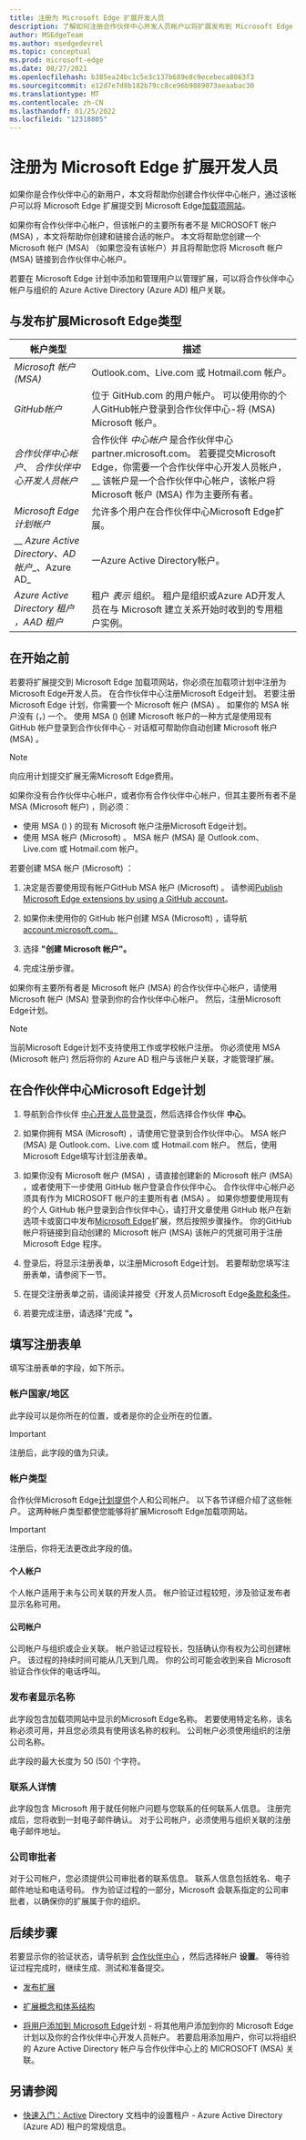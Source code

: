 ```yaml
---
title: 注册为 Microsoft Edge 扩展开发人员
description: 了解如何注册合作伙伴中心开发人员帐户以将扩展发布到 Microsoft Edge 加载项网站。
author: MSEdgeTeam
ms.author: msedgedevrel
ms.topic: conceptual
ms.prod: microsoft-edge
ms.date: 08/27/2021
ms.openlocfilehash: b385ea24bc1c5e3c137b689e8c9ecebeca8863f3
ms.sourcegitcommit: e12d7e7d8b182b79cc8ce96b9889073aeaabac30
ms.translationtype: MT
ms.contentlocale: zh-CN
ms.lasthandoff: 01/25/2022
ms.locfileid: "12318805"
---
```

# <a name="register-as-a-microsoft-edge-extension-developer"></a>注册为 Microsoft Edge 扩展开发人员

如果你是合作伙伴中心的新用户，本文将帮助你创建合作伙伴中心帐户，通过该帐户可以将 Microsoft Edge 扩展提交到 Microsoft Edge[加载项网站](https://microsoftedge.microsoft.com/addons/Microsoft-Edge-Extensions-Home)。

如果你有合作伙伴中心帐户，但该帐户的主要所有者不是 MICROSOFT 帐户 (MSA) ，本文将帮助你创建和链接合适的帐户。  本文将帮助您创建一个 Microsoft 帐户 (MSA) （如果您没有该帐户）并且将帮助您将 Microsoft 帐户 (MSA) 链接到合作伙伴中心帐户。

若要在 Microsoft Edge 计划中添加和管理用户以管理扩展，可以将合作伙伴中心帐户与组织的 Azure Active Directory (Azure AD) 租户关联。


<!-- ====================================================================== -->
## <a name="types-of-accounts-related-to-publishing-microsoft-edge-extensions"></a>与发布扩展Microsoft Edge类型

| 帐户类型 | 描述 |
|---|---|
| _Microsoft 帐户 (MSA)_ | Outlook.com、Live.com 或 Hotmail.com 帐户。 |
| _GitHub帐户_ | 位于 GitHub.com 的用户帐户。  可以使用你的个人GitHub帐户登录到合作伙伴中心-将 (MSA) Microsoft 帐户。 |
| _合作伙伴中心帐户_、 _合作伙伴中心开发人员帐户_ | 合作伙伴 _中心帐户_ 是合作伙伴中心 partner.microsoft.com。  若要提交Microsoft Edge，你需要一个合作伙伴中心开发人员帐户，__ 该帐户是一个合作伙伴中心帐户，该帐户将 Microsoft 帐户 (MSA) 作为主要所有者。 |
| _Microsoft Edge计划帐户_ | 允许多个用户在合作伙伴中心Microsoft Edge扩展。 |
| __ _Azure Active Directory、AD 帐户__、Azure AD_ | 一Azure Active Directory帐户。 |
| _Azure Active Directory 租户_ _，AAD 租户_ | 租户 _表示_ 组织。  租户是组织或Azure AD开发人员在与 Microsoft 建立关系开始时收到的专用租户实例。 |


<!-- ====================================================================== -->
## <a name="before-you-begin"></a>在开始之前

若要将扩展提交到 Microsoft Edge 加载项网站，你必须在加载项计划中注册为Microsoft Edge开发人员。  在合作伙伴中心注册Microsoft Edge计划。  若要注册 Microsoft Edge 计划，你需要一个 Microsoft 帐户 (MSA) 。  如果你的 MSA 帐户没有 (，) 一个。  使用 MSA () 创建 Microsoft 帐户的一种方式是使用现有 GitHub 帐户登录到合作伙伴中心 - 对话框可帮助你自动创建 Microsoft 帐户 (MSA) 。

> [!NOTE]
> 向应用计划提交扩展无需Microsoft Edge费用。

如果你没有合作伙伴中心帐户，或者你有合作伙伴中心帐户，但其主要所有者不是 MSA (Microsoft 帐户) ，则必须：
*  使用 MSA () ) 的现有 Microsoft 帐户注册Microsoft Edge计划。
*  使用 MSA 帐户 (Microsoft) 。  MSA 帐户 (MSA) 是 Outlook.com、Live.com 或 Hotmail.com 帐户。

若要创建 MSA 帐户 (Microsoft) ：

1. 决定是否要使用现有帐户GitHub MSA 帐户 (Microsoft) 。  请参阅[Publish Microsoft Edge extensions by using a GitHub account](github.md)。

1. 如果你未使用你的 GitHub 帐户创建 MSA (Microsoft) ，请导航[account.microsoft.com。](https://account.microsoft.com/account)

1. 选择 **"创建 Microsoft 帐户"。**

1. 完成注册步骤。

如果你有主要所有者是 Microsoft 帐户 (MSA) 的合作伙伴中心帐户，请使用 Microsoft 帐户 (MSA) 登录到你的合作伙伴中心帐户。  然后，注册Microsoft Edge计划。

> [!NOTE]
> 当前Microsoft Edge计划不支持使用工作或学校帐户注册。  你必须使用 MSA (Microsoft 帐户) 然后将你的 Azure AD 租户与该帐户关联，才能管理扩展。


<!-- ====================================================================== -->
## <a name="enroll-in-the-microsoft-edge-program-on-partner-center"></a>在合作伙伴中心Microsoft Edge计划

<!-- 1.  Navigate to the [webpage about Partner Center](https://partner.microsoft.com).  You might see a "Join the Microsoft Partner Network" page with a **Become a partner** button, or a "Welcome back" page with a **Visit Partner Center** button.  Select the **Become a partner** button or the **Visit Partner Center** button. -->

1.  导航到合作伙伴 [中心开发人员登录页](https://partner.microsoft.com/dashboard/microsoftedge/public/login?ref=dd)，然后选择合作伙伴 **中心**。

1.  如果你拥有 MSA (Microsoft) ，请使用它登录到合作伙伴中心。  MSA 帐户 (MSA) 是 Outlook.com、Live.com 或 Hotmail.com 帐户。  然后，使用Microsoft Edge填写计划注册表单。

1.  如果你没有 Microsoft 帐户 (MSA) ，请直接创建新的 Microsoft 帐户 (MSA) ，或者使用下一步使用 GitHub 帐户登录合作伙伴中心。  合作伙伴中心帐户必须具有作为 MICROSOFT 帐户的主要所有者 (MSA) 。  如果你想要使用现有的个人 GitHub 帐户登录到合作伙伴中心，请打开文章使用 GitHub 帐户在新选项卡或窗口中发布[Microsoft Edge](github.md)扩展，然后按照步骤操作。  你的GitHub帐户将链接到自动创建的 Microsoft 帐户 (MSA) 该帐户的凭据可用于注册 Microsoft Edge 程序。

1.  登录后，将显示注册表单，以注册Microsoft Edge计划。  若要帮助您填写注册表单，请参阅下一节。

1.  在提交注册表单之前，请阅读并接受《开发人员Microsoft Edge[条款和条件](/legal/windows/agreements/app-developer-agreement)。

1.  若要完成注册，请选择"完成 **"。**


<!-- ====================================================================== -->
## <a name="filling-in-the-registration-form"></a>填写注册表单

填写注册表单的字段，如下所示。

### <a name="account-countryregion"></a>帐户国家/地区

此字段可以是你所在的位置，或者是你的企业所在的位置。

> [!IMPORTANT]
> 注册后，此字段的值为只读。

### <a name="account-type"></a>帐户类型

合作伙伴Microsoft Edge[计划提供](https://partner.microsoft.com/dashboard/microsoftedge/public/login?ref=dd)个人和公司帐户。  以下各节详细介绍了这些帐户。  这两种帐户类型都使您能够将扩展Microsoft Edge加载项网站。

> [!IMPORTANT]
> 注册后，你将无法更改此字段的值。

#### <a name="individual-account"></a>个人帐户

个人帐户适用于未与公司关联的开发人员。  帐户验证过程较短，涉及验证发布者显示名称可用。

#### <a name="company-account"></a>公司帐户

公司帐户与组织或企业关联。  帐户验证过程较长，包括确认你有权为公司创建帐户。  该过程的持续时间可能从几天到几周。  你的公司可能会收到来自 Microsoft 验证合作伙伴的电话呼叫。

### <a name="publisher-display-name"></a>发布者显示名称

此字段包含加载项网站中显示的Microsoft Edge名称。  若要使用特定名称，该名称必须可用，并且您必须具有使用该名称的权利。  公司帐户必须使用组织的注册公司名称。

此字段的最大长度为 50 (50) 个字符。

### <a name="contact-details"></a>联系人详情

此字段包含 Microsoft 用于就任何帐户问题与您联系的任何联系人信息。  注册完成后，您将收到一封电子邮件确认。  对于公司帐户，必须使用与组织关联的注册电子邮件地址。

### <a name="company-approver"></a>公司审批者

对于公司帐户，您必须提供公司审批者的联系信息。  联系人信息包括姓名、电子邮件地址和电话号码。  作为验证过程的一部分，Microsoft 会联系指定的公司审批者，以确保你的扩展属于你的组织。


<!-- ====================================================================== -->
## <a name="next-steps"></a>后续步骤

若要显示你的验证状态，请导航到 [合作伙伴中心](https://partner.microsoft.com/dashboard/microsoftedge/public/login?ref=dd) ，然后选择帐户 **设置**。  等待验证过程完成时，继续生成、测试和准备提交。

*  [发布扩展](./publish-extension.md)

*  [扩展概念和体系结构](../getting-started/index.md)

*  [将用户添加到 Microsoft Edge](./aad-account.md)计划 - 将其他用户添加到你的 Microsoft Edge 计划以及你的合作伙伴中心开发人员帐户。  若要启用添加用户，你可以将组织的 Azure Active Directory 帐户与合作伙伴中心上的 MICROSOFT (MSA) 关联。


<!-- ====================================================================== -->
## <a name="see-also"></a>另请参阅

*  [快速入门：Active](/azure/active-directory/develop/quickstart-create-new-tenant) Directory 文档中的设置租户 - Azure Active Directory (Azure AD) 租户的常规信息。
